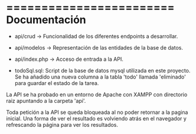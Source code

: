 ========================
    Documentación
========================

- api/crud -> Funcionalidad de los diferentes endpoints a desarrollar.
- api/modelos -> Representación de las entidades de la base de datos.

- api/index.php -> Acceso de entrada  a la API.

- todoSql.sql: Script de la base de datos mysql utilizada en este proyecto. Se ha añadido una nueva columna
                a la tabla 'todo' llamada 'eliminado' para guardar el estado de la tarea.

La API se ha probado en un entorno de Apache con XAMPP con directorio raiz apuntando a la carpeta 'api'.

Toda petición a la API se queda bloqueada al no poder retornar a la pagina inicial. Una forma de ver el resultado es volviendo atrás en el navegador y refrescando la página para ver los resultados.